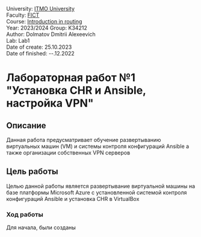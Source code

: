 University: [ITMO University](https://itmo.ru/ru/)  
Faculty: [FICT](https://fict.itmo.ru)  
Course: [Introduction in routing](https://itmo-ict-faculty.github.io/network-programming/education/labs2023_2024)  
Year: 2023/2024 
Group: K34212  
Author: Dolmatov Dmitrii Alexeevich  
Lab: Lab1  
Date of create: 25.10.2023  
Date of finished: --.12.2022  

# Лабораторная работ №1 "Установка CHR и Ansible, настройка VPN"  
## Описание  
Данная работа предусматривает обучение развертыванию виртуальных машин (VM) и системы контроля конфигураций Ansible а также организации собственных VPN серверов
## Цель работы  
Целью данной работы является развертывание виртуальной машины на базе платформы Microsoft Azure с установленной системой контроля конфигураций Ansible и установка CHR в VirtualBox
### Ход работы  
Для начала, были созданы
